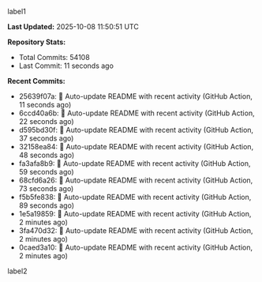
label1 
<!-- ACTIVITY_START -->
**Last Updated:** 2025-10-08 11:50:51 UTC

**Repository Stats:**
- Total Commits: 54108
- Last Commit: 11 seconds ago

**Recent Commits:**
- 25639f07a: 🤖 Auto-update README with recent activity (GitHub Action, 11 seconds ago)
- 6ccd40a6b: 🤖 Auto-update README with recent activity (GitHub Action, 22 seconds ago)
- d595bd30f: 🤖 Auto-update README with recent activity (GitHub Action, 37 seconds ago)
- 32158ea84: 🤖 Auto-update README with recent activity (GitHub Action, 48 seconds ago)
- fa3afa8b9: 🤖 Auto-update README with recent activity (GitHub Action, 59 seconds ago)
- 68cfd6a26: 🤖 Auto-update README with recent activity (GitHub Action, 73 seconds ago)
- f5b5fe838: 🤖 Auto-update README with recent activity (GitHub Action, 89 seconds ago)
- 1e5a19859: 🤖 Auto-update README with recent activity (GitHub Action, 2 minutes ago)
- 3fa470d32: 🤖 Auto-update README with recent activity (GitHub Action, 2 minutes ago)
- 0caed3a10: 🤖 Auto-update README with recent activity (GitHub Action, 2 minutes ago)
<!-- ACTIVITY_END -->

label2
